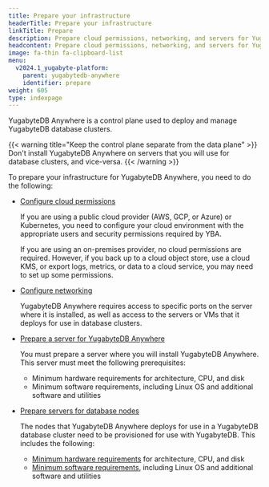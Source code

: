 ```yaml
---
title: Prepare your infrastructure
headerTitle: Prepare your infrastructure
linkTitle: Prepare
description: Prepare cloud permissions, networking, and servers for YugabyteDB Anywhere.
headcontent: Prepare cloud permissions, networking, and servers for YugabyteDB Anywhere
image: fa-thin fa-clipboard-list
menu:
  v2024.1_yugabyte-platform:
    parent: yugabytedb-anywhere
    identifier: prepare
weight: 605
type: indexpage
---
```


YugabyteDB Anywhere is a control plane used to deploy and manage YugabyteDB database clusters.

{{< warning title="Keep the control plane separate from the data plane" >}}
Don't install YugabyteDB Anywhere on servers that you will use for database clusters, and vice-versa.
{{< /warning >}}

To prepare your infrastructure for YugabyteDB Anywhere, you need to do the following:

- [Configure cloud permissions](./cloud-permissions/)

  If you are using a public cloud provider (AWS, GCP, or Azure) or Kubernetes, you need to configure your cloud environment with the appropriate users and security permissions required by YBA.

  If you are using an on-premises provider, no cloud permissions are required. However, if you back up to a cloud object store, use a cloud KMS, or export logs, metrics, or data to a cloud service, you may need to set up some permissions.

- [Configure networking](./networking/)

  YugabyteDB Anywhere requires access to specific ports on the server where it is installed, as well as access to the servers or VMs that it deploys for use in database clusters.

- [Prepare a server for YugabyteDB Anywhere](./server-yba/)

  You must prepare a server where you will install YugabyteDB Anywhere. This server must meet the following prerequisites:

  - Minimum hardware requirements for architecture, CPU, and disk
  - Minimum software requirements, including Linux OS and additional software and utilities

- [Prepare servers for database nodes](./server-nodes/)

  The nodes that YugabyteDB Anywhere deploys for use in a YugabyteDB database cluster need to be provisioned for use with YugabyteDB. This includes the following:

  - [Minimum hardware requirements](./server-nodes-hardware/) for architecture, CPU, and disk
  - [Minimum software requirements](./server-nodes-software/), including Linux OS and additional software and utilities
